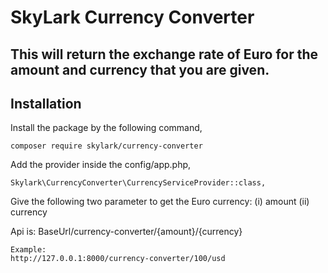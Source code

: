 # SkyLark Currency Converter

## This will return the exchange rate of Euro for the amount and currency that you are given.


## Installation

Install the package by the following command,

    composer require skylark/currency-converter


Add the provider inside the config/app.php,

    Skylark\CurrencyConverter\CurrencyServiceProvider::class,


Give the following two parameter to get the Euro currency:
    (i) amount
    (ii) currency

Api is:
    BaseUrl/currency-converter/{amount}/{currency}
    
    Example:
    http://127.0.0.1:8000/currency-converter/100/usd